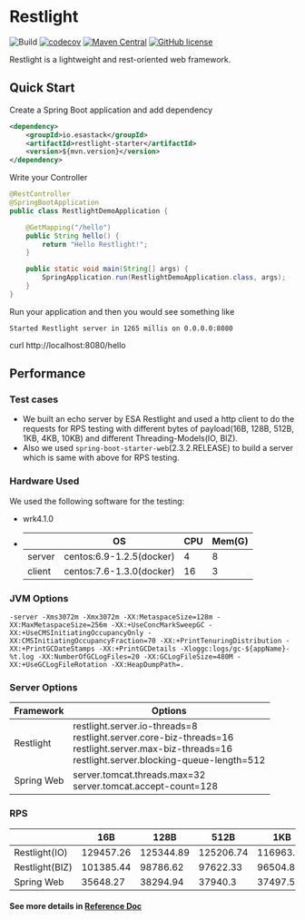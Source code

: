 # Restlight

![Build](https://github.com/esastack/esa-restlight/workflows/Build/badge.svg?branch=main)
[![codecov](https://codecov.io/gh/esastack/esa-restlight/branch/main/graph/badge.svg?token=CCQBCBQJP6)](https://codecov.io/gh/esastack/esa-restlight)
[![Maven Central](https://maven-badges.herokuapp.com/maven-central/io.esastack/restlight-parent/badge.svg)](https://maven-badges.herokuapp.com/maven-central/io.esastack/restlight-parent/)
[![GitHub license](https://img.shields.io/github/license/esastack/esa-restlight)](https://github.com/esastack/esa-restlight/blob/main/LICENSE)

Restlight is a lightweight and rest-oriented web framework.

## Quick Start

Create a Spring Boot application and add dependency

```xml
<dependency>
    <groupId>io.esastack</groupId>
    <artifactId>restlight-starter</artifactId>
    <version>${mvn.version}</version>
</dependency>
```

Write your Controller

```java
@RestController
@SpringBootApplication
public class RestlightDemoApplication {

    @GetMapping("/hello")
    public String hello() {
        return "Hello Restlight!";
    }

    public static void main(String[] args) {
        SpringApplication.run(RestlightDemoApplication.class, args);
    }
}
```

Run your application and then you would see something like

```
Started Restlight server in 1265 millis on 0.0.0.0:8080
```

curl http://localhost:8080/hello 

## Performance

### Test cases

- We built an echo server by ESA Restlight and used a http client to do the requests for RPS testing with different bytes of payload(16B, 128B, 512B, 1KB, 4KB, 10KB) and different Threading-Models(IO, BIZ).
- Also we used `spring-boot-starter-web`(2.3.2.RELEASE) to build a server which is same with above for RPS testing.

### Hardware Used

We used the following software for the testing:

- wrk4.1.0

- |        | OS                       | CPU  | Mem(G) |
  | ------ | ------------------------ | ---- | ------ |
  | server | centos:6.9-1.2.5(docker) | 4    | 8      |
  | client | centos:7.6-1.3.0(docker) | 16   | 3      |
  

### JVM Options

```
-server -Xms3072m -Xmx3072m -XX:MetaspaceSize=128m -XX:MaxMetaspaceSize=256m -XX:+UseConcMarkSweepGC -XX:+UseCMSInitiatingOccupancyOnly -XX:CMSInitiatingOccupancyFraction=70 -XX:+PrintTenuringDistribution -XX:+PrintGCDateStamps -XX:+PrintGCDetails -Xloggc:logs/gc-${appName}-%t.log -XX:NumberOfGCLogFiles=20 -XX:GCLogFileSize=480M -XX:+UseGCLogFileRotation -XX:HeapDumpPath=.
```

### Server Options

| Framework  | Options                                                      |
| ---------- | ------------------------------------------------------------ |
| Restlight  | restlight.server.io-threads=8<br/>restlight.server.core-biz-threads=16<br/>restlight.server.max-biz-threads=16<br/>restlight.server.blocking-queue-length=512 |
| Spring Web | server.tomcat.threads.max=32<br/>server.tomcat.accept-count=128 |



### RPS

|                | 16B       | 128B      | 512B      | 1KB       | 4KB      | 10KB     |
| -------------- | --------- | --------- | --------- | --------- | -------- | -------- |
| Restlight(IO)  | 129457.26 | 125344.89 | 125206.74 | 116963.24 | 85749.45 | 49034.57 |
| Restlight(BIZ) | 101385.44 | 98786.62  | 97622.33  | 96504.81  | 68235.2  | 46460.79 |
| Spring Web     | 35648.27  | 38294.94  | 37940.3   | 37497.58  | 32098.65 | 22074.94 |

#### See more details in [Reference Doc](https://github.com/esastack/esa-restlight/wiki)
